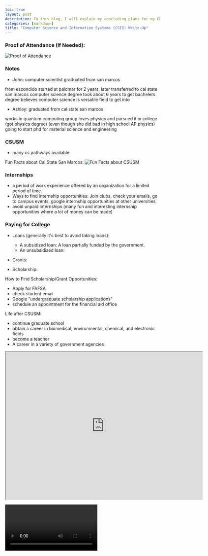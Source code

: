```yaml
---
toc: true
layout: post
description: In this blog, I will explain my concluding plans for my CPT project.
categories: [markdown]
title: "Computer Science and Information Systems (CSIS) Write-Up"
---
```


### Proof of Attendance (If Needed):

![]({{site.baseurl}}/images/CSISattendance.png "Proof of Attendance")

### Notes

- John: computer scientist graduated from san marcos

from escondido
started at palomar for 2 years, later transferred to cal state san marcos
computer science degree
took about 6 years to get bachelers degree
believes computer science is versatile field to get into



- Ashley: graduated from cal state san marcos


works in quantum computing group
loves physics and pursued it in college (got physics degree) (even though she did bad in high school AP physics)
going to start phd for material science and engineering






### CSUSM

- many cs pathways available

Fun Facts about Cal State San Marcos:
![]({{site.baseurl}}/images/CSUSMfunfacts.png "Fun Facts about CSUSM")


### Internships

- a period of work experience offered by an organization for a limited period of time
- Ways to find internship opportunities: Join clubs, check your emails, go to campus events, google internship opportunities at other universities
- avoid unpaid internships (many fun and interesting internship opportunities where a lot of money can be made)

### Paying for College

- Loans (generally it's best to avoid taking loans):
    - A subsidized loan: A loan partially funded by the government. 
    - An unsubsidized loan: 

- Grants:

- Scholarship:

How to Find Scholarship/Grant Opportunities:
- Apply for FAFSA
- check student email
- Google "undergraduate scholarship applications"
- schedule an appointment for the financial aid office

Life after CSUSM:

- continue graduate school
- obtain a career in biomedical, environmental, chemical, and electronic fields
- become a teacher
- A career in a variety of government agencies

<html>
<iframe src="https://drive.google.com/file/d/1cqV_tHnmKiI43QkgDJ80Z1iwVvvJQcoF/preview" width="640" height="480" allow="autoplay"></iframe>
</html>

![ToothbrushRobot](https://user-images.githubusercontent.com/111467299/228393386-8b077e99-d4e4-47c6-bee8-e75d561b6d48.mov)







